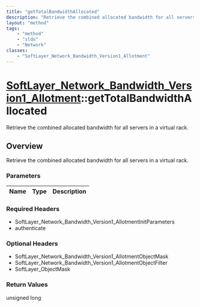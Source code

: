 ```yaml
---
title: "getTotalBandwidthAllocated"
description: "Retrieve the combined allocated bandwidth for all servers in a virtual rack."
layout: "method"
tags:
    - "method"
    - "sldn"
    - "Network"
classes:
    - "SoftLayer_Network_Bandwidth_Version1_Allotment"
---
```

# [SoftLayer_Network_Bandwidth_Version1_Allotment](/reference/services/SoftLayer_Network_Bandwidth_Version1_Allotment)::getTotalBandwidthAllocated

Retrieve the combined allocated bandwidth for all servers in a virtual rack.


## Overview 
Retrieve the combined allocated bandwidth for all servers in a virtual rack.

### Parameters 
|Name | Type | Description |
| --- | --- | --- |


### Required Headers
* SoftLayer_Network_Bandwidth_Version1_AllotmentInitParameters
* authenticate

### Optional Headers
* SoftLayer_Network_Bandwidth_Version1_AllotmentObjectMask
* SoftLayer_Network_Bandwidth_Version1_AllotmentObjectFilter
* SoftLayer_ObjectMask

### Return Values
unsigned long

